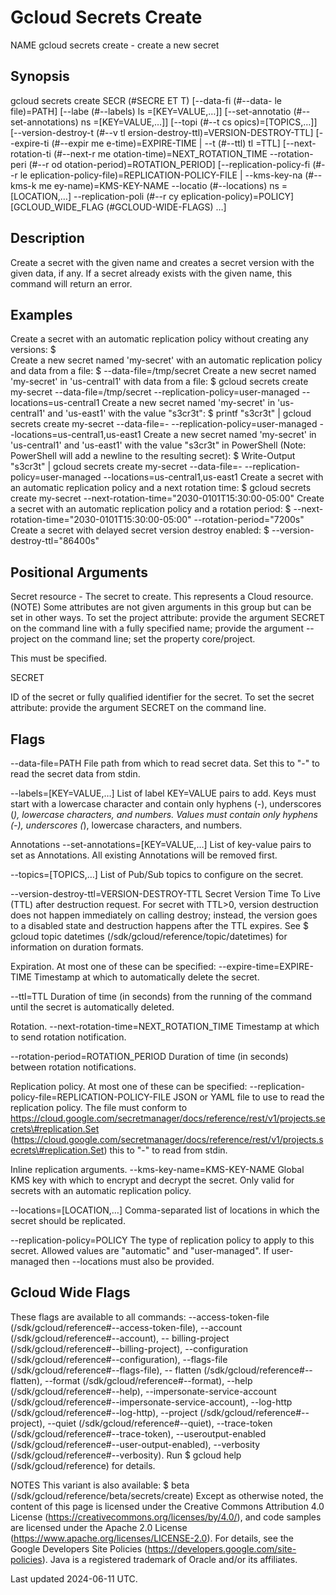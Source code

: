 # Gcloud Secrets Create

NAME
gcloud secrets create - create a new secret

## Synopsis

gcloud secrets create SECR (\#SECRE ET T) [--data-fi (\#--data- le file)=PATH]
[--labe (\#--labels) ls =[KEY=VALUE,…]] [--set-annotatio (\#--set-annotations) ns =[KEY=VALUE,…]] [--topi (\#--t cs opics)=[TOPICS,…]] [--version-destroy-t (\#--v tl ersion-destroy-ttl)=VERSION-DESTROY-TTL] [--expire-ti (\#--expir me e-time)=EXPIRE-TIME     | --t (\#--ttl) tl =TTL] [--next-rotation-ti (\#--next-r me otation-time)=NEXT_ROTATION_TIME --rotation-peri (\#--r od otation-period)=ROTATION_PERIOD] [--replication-policy-fi (\#--r le eplication-policy-file)=REPLICATION-POLICY-FILE     | --kms-key-na (\#--kms-k me ey-name)=KMS-KEY-NAME --locatio (\#--locations) ns =[LOCATION,…] --replication-poli (\#--r cy eplication-policy)=POLICY] [GCLOUD_WIDE_FLAG
 (\#GCLOUD-WIDE-FLAGS) …]

## Description

Create a secret with the given name and creates a secret version with the given data, if any. If a secret already exists with the given name, this command will return an error.

## Examples

Create a secret with an automatic replication policy without creating any versions:
$    
Create a new secret named 'my-secret' with an automatic replication policy and data from a file:
$     --data-file=/tmp/secret Create a new secret named 'my-secret' in 'us-central1' with data from a file:
$ gcloud secrets create my-secret --data-file=/tmp/secret --replication-policy=user-managed --locations=us-central1 Create a new secret named 'my-secret' in 'us-central1' and 'us-east1' with the value "s3cr3t":
$ printf "s3cr3t" | gcloud secrets create my-secret --data-file=- --replication-policy=user-managed --locations=us-central1,us-east1 Create a new secret named 'my-secret' in 'us-central1' and 'us-east1' with the value "s3cr3t" in PowerShell (Note: PowerShell will add a newline to the resulting secret):
$ Write-Output "s3cr3t" | gcloud secrets create my-secret --data-file=- --replication-policy=user-managed --locations=us-central1,us-east1 Create a secret with an automatic replication policy and a next rotation time:
$ gcloud secrets create my-secret --next-rotation-time="2030-0101T15:30:00-05:00" Create a secret with an automatic replication policy and a rotation period:
$     --next-rotation-time="2030-0101T15:30:00-05:00" --rotation-period="7200s" Create a secret with delayed secret version destroy enabled:
$     --version-destroy-ttl="86400s"

## Positional Arguments

Secret resource - The secret to create. This represents a Cloud resource. (NOTE) Some attributes are not given arguments in this group but can be set in other ways. To set the project attribute:
provide the argument SECRET on the command line with a fully specified name; provide the argument --project on the command line; set the property core/project.

This must be specified.

SECRET

ID of the secret or fully qualified identifier for the secret. To set the secret attribute:
provide the argument SECRET on the command line.

## Flags

--data-file=PATH
File path from which to read secret data. Set this to "-" to read the secret data from stdin.

--labels=[KEY=VALUE,…]
List of label KEY=VALUE pairs to add. Keys must start with a lowercase character and contain only hyphens (-), underscores (_), lowercase characters, and numbers. Values must contain only hyphens (-), underscores (_), lowercase characters, and numbers.

Annotations --set-annotations=[KEY=VALUE,…]
List of key-value pairs to set as Annotations. All existing Annotations will be removed first.

--topics=[TOPICS,…]
List of Pub/Sub topics to configure on the secret.

--version-destroy-ttl=VERSION-DESTROY-TTL
Secret Version Time To Live (TTL) after destruction request. For secret with TTL>0, version destruction does not happen immediately on calling destroy; instead, the version goes to a disabled state and destruction happens after the TTL expires. See $ gcloud topic datetimes (/sdk/gcloud/reference/topic/datetimes) for information on duration formats.

Expiration. At most one of these can be specified: --expire-time=EXPIRE-TIME
Timestamp at which to automatically delete the secret.

--ttl=TTL
Duration of time (in seconds) from the running of the command until the secret is automatically deleted.

Rotation. --next-rotation-time=NEXT_ROTATION_TIME
Timestamp at which to send rotation notification.

--rotation-period=ROTATION_PERIOD
Duration of time (in seconds) between rotation notifications.

Replication policy. At most one of these can be specified: --replication-policy-file=REPLICATION-POLICY-FILE
JSON or YAML file to use to read the replication policy. The file must conform to https://cloud.google.com/secretmanager/docs/reference/rest/v1/projects.secrets\#replication.Set
 (https://cloud.google.com/secretmanager/docs/reference/rest/v1/projects.secrets\#replication.Set)
this to "-" to read from stdin.

Inline replication arguments. --kms-key-name=KMS-KEY-NAME
Global KMS key with which to encrypt and decrypt the secret. Only valid for secrets with an automatic replication policy.

--locations=[LOCATION,…]
Comma-separated list of locations in which the secret should be replicated.

--replication-policy=POLICY
The type of replication policy to apply to this secret. Allowed values are "automatic" and "user-managed". If user-managed then --locations must also be provided.

## Gcloud Wide Flags

These flags are available to all commands: --access-token-file (/sdk/gcloud/reference\#--access-token-file), --account (/sdk/gcloud/reference\#--account), -- billing-project (/sdk/gcloud/reference\#--billing-project), --configuration (/sdk/gcloud/reference\#--configuration), --flags-file (/sdk/gcloud/reference\#--flags-file), -- flatten (/sdk/gcloud/reference\#--flatten), --format (/sdk/gcloud/reference\#--format), --help (/sdk/gcloud/reference\#--help), --impersonate-service-account (/sdk/gcloud/reference\#--impersonate-service-account), --log-http (/sdk/gcloud/reference\#--log-http), --project (/sdk/gcloud/reference\#--project), --quiet (/sdk/gcloud/reference\#--quiet), --trace-token (/sdk/gcloud/reference\#--trace-token), --useroutput-enabled (/sdk/gcloud/reference\#--user-output-enabled), --verbosity (/sdk/gcloud/reference\#--verbosity). Run $ gcloud help (/sdk/gcloud/reference) for details.

NOTES
This variant is also available:
$  beta   (/sdk/gcloud/reference/beta/secrets/create)
Except as otherwise noted, the content of this page is licensed under the Creative Commons Attribution 4.0 License
 (https://creativecommons.org/licenses/by/4.0/), and code samples are licensed under the Apache 2.0 License (https://www.apache.org/licenses/LICENSE-2.0). For details, see the Google Developers Site Policies (https://developers.google.com/site-policies). Java is a registered trademark of Oracle and/or its affiliates.

Last updated 2024-06-11 UTC.